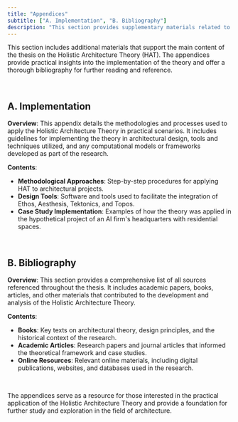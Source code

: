```yaml
---
title: "Appendices"
subtitle: ["A. Implementation", "B. Bibliography"]
description: "This section provides supplementary materials related to the Holistic Architecture Theory (HAT). It includes detailed information on the implementation of the theory and a comprehensive bibliography of references used throughout the research."
---
```


This section includes additional materials that support the main content of the thesis on the Holistic Architecture Theory (HAT). The appendices provide practical insights into the implementation of the theory and offer a thorough bibliography for further reading and reference.

&nbsp;

## A. Implementation

**Overview**: This appendix details the methodologies and processes used to apply the Holistic Architecture Theory in practical scenarios. It includes guidelines for implementing the theory in architectural design, tools and techniques utilized, and any computational models or frameworks developed as part of the research.

**Contents**:

- **Methodological Approaches**: Step-by-step procedures for applying HAT to architectural projects.
- **Design Tools**: Software and tools used to facilitate the integration of Ethos, Aesthesis, Tektonics, and Topos.
- **Case Study Implementation**: Examples of how the theory was applied in the hypothetical project of an AI firm's headquarters with residential spaces.

&nbsp;

## B. Bibliography

**Overview**: This section provides a comprehensive list of all sources referenced throughout the thesis. It includes academic papers, books, articles, and other materials that contributed to the development and analysis of the Holistic Architecture Theory.

**Contents**:

- **Books**: Key texts on architectural theory, design principles, and the historical context of the research.
- **Academic Articles**: Research papers and journal articles that informed the theoretical framework and case studies.
- **Online Resources**: Relevant online materials, including digital publications, websites, and databases used in the research.

&nbsp;

The appendices serve as a resource for those interested in the practical application of the Holistic Architecture Theory and provide a foundation for further study and exploration in the field of architecture.
